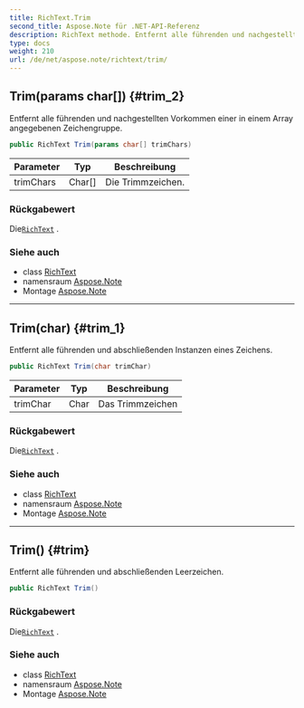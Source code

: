 ```yaml
---
title: RichText.Trim
second_title: Aspose.Note für .NET-API-Referenz
description: RichText methode. Entfernt alle führenden und nachgestellten Vorkommen einer in einem Array angegebenen Zeichengruppe.
type: docs
weight: 210
url: /de/net/aspose.note/richtext/trim/
---
```

## Trim(params char[]) {#trim_2}

Entfernt alle führenden und nachgestellten Vorkommen einer in einem Array angegebenen Zeichengruppe.

```csharp
public RichText Trim(params char[] trimChars)
```

| Parameter | Typ | Beschreibung |
| --- | --- | --- |
| trimChars | Char[] | Die Trimmzeichen. |

### Rückgabewert

Die[`RichText`](../) .

### Siehe auch

* class [RichText](../)
* namensraum [Aspose.Note](../../richtext/)
* Montage [Aspose.Note](../../../)

---

## Trim(char) {#trim_1}

Entfernt alle führenden und abschließenden Instanzen eines Zeichens.

```csharp
public RichText Trim(char trimChar)
```

| Parameter | Typ | Beschreibung |
| --- | --- | --- |
| trimChar | Char | Das Trimmzeichen |

### Rückgabewert

Die[`RichText`](../) .

### Siehe auch

* class [RichText](../)
* namensraum [Aspose.Note](../../richtext/)
* Montage [Aspose.Note](../../../)

---

## Trim() {#trim}

Entfernt alle führenden und abschließenden Leerzeichen.

```csharp
public RichText Trim()
```

### Rückgabewert

Die[`RichText`](../) .

### Siehe auch

* class [RichText](../)
* namensraum [Aspose.Note](../../richtext/)
* Montage [Aspose.Note](../../../)


